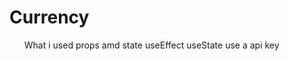 <h1> Currency</h1>
<ul>What i used
<il> props amd state</li>
<il>useEffect</il>
<il>useState</il>
<il>use a api key</il>

</ul>
